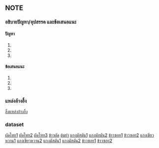 ## NOTE

### อธิบายปัญหา/อุปสรรค และข้อเสนอแนะ
#### ปัญหา
1.
2.
3.

#### ข้อเสนอแนะ
1.
2.
3.

### แหล่งอ้างอิ้ง
[ลิ้งแหล่งอ้างอิ้ง](https://github.com/kittipat12zxc/Project-CNNs-Group/tree/main/note)

### dataset
[ผัดไทย1](https://universe.roboflow.com/thaifood/thai_food-y98fg/browse?queryText=class%3A%22Thai+Stir-fried+Noodle%22&pageSize=50&startingIndex=0&browseQuery=true)
[ผัดไทย2](https://www.kaggle.com/datasets/sorawitsinlapanurak/top-10-best-rated-thai-food)
[ผัดไทย3](https://universe.roboflow.com/projectwachi/pad-thai-b68nq/dataset/1)
[ข้าวผัด](https://www.kaggle.com/datasets/sorawitsinlapanurak/top-10-best-rated-thai-food)
[ต้มยำ](https://www.kaggle.com/datasets/sorawitsinlapanurak/top-10-best-rated-thai-food)
[แกงมัสมัน1](https://universe.roboflow.com/food-zndig/chicken-curry-iv85w)
[แกงมัสมัน2](https://universe.roboflow.com/james-vv9va/curry-cimej)
[ข้าวซอย1](https://universe.roboflow.com/test-xszsk/khao-soi)
[ข้าวซอย2](https://universe.roboflow.com/projectwachi/khao-soi-qdige)
[แกงเขียวหวาน1](https://www.kaggle.com/datasets/sorawitsinlapanurak/top-10-best-rated-thai-food/data)
[แกงเขียวหวาน2](https://universe.roboflow.com/food-buddy/thai-food-csvmo)
[แกงมัสมัน1](https://universe.roboflow.com/food-zndig/chicken-curry-iv85w)
[แกงมัสมัน2](https://universe.roboflow.com/james-vv9va/curry-cimej)
[ข้าวซอย1](https://universe.roboflow.com/test-xszsk/khao-soi)
[ข้าวซอย2](https://universe.roboflow.com/projectwachi/khao-soi-qdige)